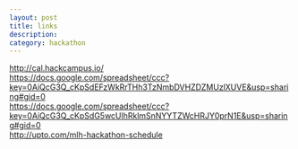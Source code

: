```yaml
---
layout: post
title: links
description:
category: hackathon
---
```


http://cal.hackcampus.io/  
https://docs.google.com/spreadsheet/ccc?key=0AiQcG3Q_cKpSdEFzWkRrTHh3TzNmbDVHZDZMUzlXUVE&usp=sharing#gid=0  
https://docs.google.com/spreadsheet/ccc?key=0AiQcG3Q_cKpSdG5wcUlhRklmSnNYYTZWcHRJY0prN1E&usp=sharing#gid=0  
http://upto.com/mlh-hackathon-schedule  

